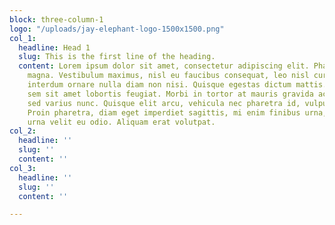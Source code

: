 ```yaml
---
block: three-column-1
logo: "/uploads/jay-elephant-logo-1500x1500.png"
col_1:
  headline: Head 1
  slug: This is the first line of the heading.
  content: Lorem ipsum dolor sit amet, consectetur adipiscing elit. Phasellus a finibus
    magna. Vestibulum maximus, nisl eu faucibus consequat, leo nisl cursus lacus,
    interdum ornare nulla diam non nisi. Quisque egestas dictum mattis. Etiam imperdiet
    sem sit amet lobortis feugiat. Morbi in tortor at mauris gravida accumsan. Fusce
    sed varius nunc. Quisque elit arcu, vehicula nec pharetra id, vulputate ac magna.
    Proin pharetra, diam eget imperdiet sagittis, mi enim finibus urna, non viverra
    urna velit eu odio. Aliquam erat volutpat.
col_2:
  headline: ''
  slug: ''
  content: ''
col_3:
  headline: ''
  slug: ''
  content: ''

---
```

